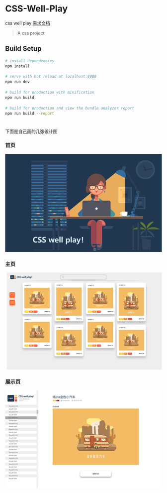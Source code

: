 
# CSS-Well-Play
css well play [需求文档](https://github.com/KamyoChae/CSS-Well-Play/blob/master/%E9%9C%80%E6%B1%82%E6%96%87%E6%A1%A3.md)

> A css project

## Build Setup

``` bash
# install dependencies
npm install

# serve with hot reload at localhost:8080
npm run dev

# build for production with minification
npm run build

# build for production and view the bundle analyzer report
npm run build --report
```
#
下面是自己画的几张设计图

### 首页
![](https://github.com/KamyoChae/CSS-Well-Play/blob/master/design_page/CSS-Well-Play_index.png)
### 主页
![](https://github.com/KamyoChae/CSS-Well-Play/blob/master/design_page/CSS-Well-Play_home.png)
### 展示页
![](https://github.com/KamyoChae/CSS-Well-Play/blob/master/design_page/CSS-Well-Play_show.png)
